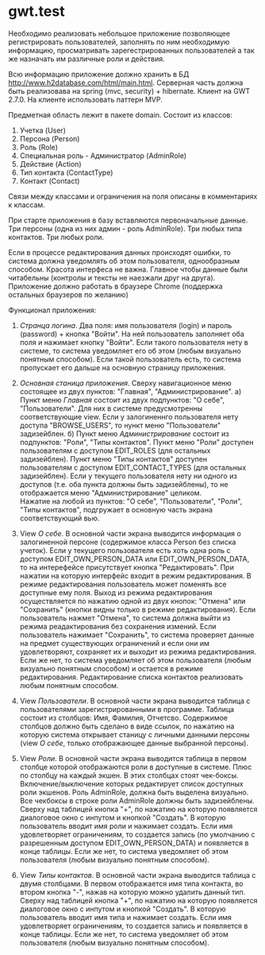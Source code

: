 # gwt.test

Необходимо реализовать небольшое приложение позволяющее регистрировать пользователей, заполнять по ним необходимую информацию, просматривать зарегестрированных пользователей а так же назначать им различные роли и действия. 

Всю информацию приложение должно хранить в БД http://www.h2database.com/html/main.html. Серверная часть должна быть реализовава на spring (mvc, security) + hibernate. Клиент на GWT 2.7.0. На клиенте использовать паттерн MVP.

Предметная область лежит в пакете domain. Состоит из классов:
1. Учетка (User)
2. Персона (Person)
3. Роль (Role)
4. Специальная роль - Администратор (AdminRole)
5. Действие (Action)
6. Тип контакта (ContactType)
7. Контакт (Contact)

Связи между классами и ограничения на поля описаны в комментариях к классам.

При старте приложения в базу вставляются первоначальные данные. Три персоны (одна из них админ - роль AdminRole). Три любых типа контактов. Три любых роли. 

Если в процессе редактирования данных происходят ошибки, то система должна уведомлять об этом пользователя, однообразным способом. Красота интерфеса не важна. Главное чтобы данные были читабельны (контролы и тексты не наезжали друг на друга). Приложение должно работать в браузере Chrome (поддержка остальных браузеров по желанию) 

Функционал приложения:

1. *Странца логина*. Два поля: имя пользователя (login) и пароль (password) + кнопка "Войти". На ней пользователь заполняет оба поля и нажимает кнопку "Войти". Если такого пользователя нету в системе, то система уведомляет его об этом (любым визуально понятным способом). Если такой пользователь есть, то система пропускает его дальше на основную страницу приложения.
 
2. *Основная станица приложения*. Сверху навигационное меню состоящее из двух пунктов: "Главная", "Администрирование". 
а) Пункт меню *Главная* состоит из двух подпунктов: "О себе", "Пользователи". Для них в системе предусмотренны соответствующие view. Если у залогиненнго пользователя нету доступа "BROWSE_USERS", то нункт меню "Пользователи" задизейблен. 
б) Пункт меню *Администрирование* состоит из подпунктов: "Роли", "Типы контактов". Пункт меню "Роли" доступен пользователям с доступом EDIT_ROLES (для остальных задизейблен). Пункт меню "Типы контактов" доступен пользователям с доступом EDIT_CONTACT_TYPES (для остальных задизейблен). Если у текущего пользователя нету 
ни одного из доступов (т.е. оба пункта должны быть задизейблены), то не отображается меню "Администрирование" целиком.    
Нажатие на любой из пунктов: "О себе", "Пользователи", "Роли", "Типы контактов", подгружает в основную часть экрана соответствующий вью. 

3. View *О себе*. В основной части экрана выводится информация о залогиненной персоне (содержимое класса Person без списка учеток). Если у текущего пользователя есть хоть одна роль с доступом EDIT_OWN_PERSON_DATA или EDIT_OWN_PERSON_DATA, то на интерефейсе присутствует кнопка "Редактировать". При нажатии на которую интерфейс входит в режим редактирования. В режиме редактирования пользователь может поменять все доступные ему поля. Выход из режима редактирования осуществляется по нажатию одной из двух кнопок: "Отмена" или "Сохранить" (кнопки видны только в режиме редактирования). Если пользователь нажмет "Отмена", то система должна выйти из режима реадактирования без сохранения измений. Если пользователь нажимает "Сохранить", то система проверяет данные на предмет существующих ограничений и если они им удовлетворяют, сохраняет их и выходит из режима редактирования. Если же нет, то система уведомляет об этом пользователя (любым визуально понятным способом) и остается в режиме редактирования. Редактирование списка контактов реализовать любым понятным способом. 

4. View *Пользователи*. В основной части экрана выводится таблица с пользователями зарегистрированными в программе. Таблица состоит из столбцов: Имя, Фамилия, Отчетсво. Содержимое столбцов должно быть сделано в виде ссылок, по нажатию на которую система открывает станицу с личными данными персоны (view *О себе*, только отображающее данные выбранной персоны). 

5. View *Роли*. В основной части экрана выводится таблица в первом столбце которой отображаются роли в доступные в системе. Плюс по столбцу на каждый экшен. В этих столбцах стоят чек-боксы. Включение/выключение которых редактирует список доступных роли экшенов. Роль AdminRole, должна быть выделена визуально. Все чекбоксы в строке роли AdminRole должны быть задизейблены. Сверху над таблицей кнопка "+", по нажатию на которую появляется диалоговое окно с инпутом и кнопкой "Создать". В которую пользователь вводит имя роли и нажимает создать. Если имя удовлетворяет ограничениям, то создается запись (по умолчанию с разрешенным доступом EDIT_OWN_PERSON_DATA) и появляется в конце таблицы. Если же нет, то система уведомляет об этом пользователя (любым визуально понятным способом). 

6. View *Типы контактов*. В основной части экрана выводится таблица с двумя столбцами. В первом отображается имя типа контакта, во втором кнопка "-", нажав на которую можно удалить данный тип. Сверху над таблицей кнопка "+", по нажатию на которую появляется диалоговое окно с инпутом и кнопкой "Создать". В которую пользователь вводит имя типа и нажимает создать. Если имя удовлетворяет ограничениям, то создается запись и появляется в конце таблицы. Если же нет, то система уведомляет об этом пользователя (любым визуально понятным способом). 
